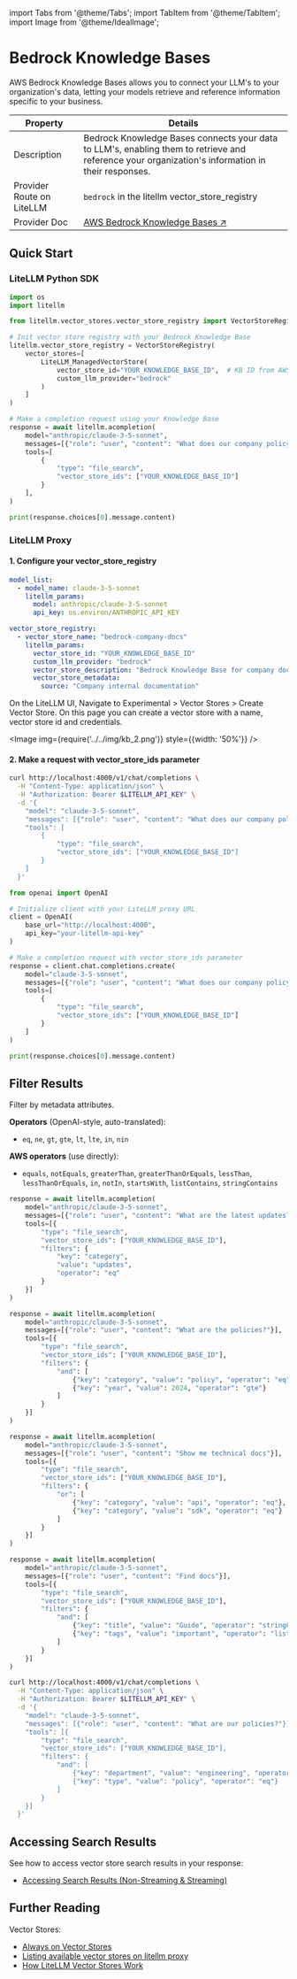 import Tabs from '@theme/Tabs';
import TabItem from '@theme/TabItem';
import Image from '@theme/IdealImage';

# Bedrock Knowledge Bases

AWS Bedrock Knowledge Bases allows you to connect your LLM's to your organization's data, letting your models retrieve and reference information specific to your business.

| Property | Details |
|----------|---------|
| Description | Bedrock Knowledge Bases connects your data to LLM's, enabling them to retrieve and reference your organization's information in their responses. |
| Provider Route on LiteLLM | `bedrock` in the litellm vector_store_registry |
| Provider Doc | [AWS Bedrock Knowledge Bases ↗](https://aws.amazon.com/bedrock/knowledge-bases/) |

## Quick Start

### LiteLLM Python SDK

```python showLineNumbers title="Example using LiteLLM Python SDK"
import os
import litellm

from litellm.vector_stores.vector_store_registry import VectorStoreRegistry, LiteLLM_ManagedVectorStore

# Init vector store registry with your Bedrock Knowledge Base
litellm.vector_store_registry = VectorStoreRegistry(
    vector_stores=[
        LiteLLM_ManagedVectorStore(
            vector_store_id="YOUR_KNOWLEDGE_BASE_ID",  # KB ID from AWS Bedrock
            custom_llm_provider="bedrock"
        )
    ]
)

# Make a completion request using your Knowledge Base
response = await litellm.acompletion(
    model="anthropic/claude-3-5-sonnet", 
    messages=[{"role": "user", "content": "What does our company policy say about remote work?"}],
    tools=[
        {
            "type": "file_search",
            "vector_store_ids": ["YOUR_KNOWLEDGE_BASE_ID"]
        }
    ],
)

print(response.choices[0].message.content)
```

### LiteLLM Proxy

#### 1. Configure your vector_store_registry

<Tabs>
<TabItem value="config-yaml" label="config.yaml">

```yaml
model_list:
  - model_name: claude-3-5-sonnet
    litellm_params:
      model: anthropic/claude-3-5-sonnet
      api_key: os.environ/ANTHROPIC_API_KEY

vector_store_registry:
  - vector_store_name: "bedrock-company-docs"
    litellm_params:
      vector_store_id: "YOUR_KNOWLEDGE_BASE_ID"
      custom_llm_provider: "bedrock"
      vector_store_description: "Bedrock Knowledge Base for company documents"
      vector_store_metadata:
        source: "Company internal documentation"
```

</TabItem>

<TabItem value="litellm-ui" label="LiteLLM UI">

On the LiteLLM UI, Navigate to Experimental > Vector Stores > Create Vector Store. On this page you can create a vector store with a name, vector store id and credentials.

<Image 
  img={require('../../img/kb_2.png')}
  style={{width: '50%'}}
/>

</TabItem>
</Tabs>

#### 2. Make a request with vector_store_ids parameter

<Tabs>
<TabItem value="curl" label="Curl">

```bash
curl http://localhost:4000/v1/chat/completions \
  -H "Content-Type: application/json" \
  -H "Authorization: Bearer $LITELLM_API_KEY" \
  -d '{
    "model": "claude-3-5-sonnet",
    "messages": [{"role": "user", "content": "What does our company policy say about remote work?"}],
    "tools": [
        {
            "type": "file_search",
            "vector_store_ids": ["YOUR_KNOWLEDGE_BASE_ID"]
        }
    ]
  }'
```

</TabItem>

<TabItem value="openai-sdk" label="OpenAI Python SDK">

```python
from openai import OpenAI

# Initialize client with your LiteLLM proxy URL
client = OpenAI(
    base_url="http://localhost:4000",
    api_key="your-litellm-api-key"
)

# Make a completion request with vector_store_ids parameter
response = client.chat.completions.create(
    model="claude-3-5-sonnet",
    messages=[{"role": "user", "content": "What does our company policy say about remote work?"}],
    tools=[
        {
            "type": "file_search",
            "vector_store_ids": ["YOUR_KNOWLEDGE_BASE_ID"]
        }
    ]
)

print(response.choices[0].message.content)
```

</TabItem>
</Tabs>


## Filter Results

Filter by metadata attributes.

**Operators** (OpenAI-style, auto-translated):
- `eq`, `ne`, `gt`, `gte`, `lt`, `lte`, `in`, `nin`

**AWS operators** (use directly):
- `equals`, `notEquals`, `greaterThan`, `greaterThanOrEquals`, `lessThan`, `lessThanOrEquals`, `in`, `notIn`, `startsWith`, `listContains`, `stringContains`

<Tabs>
<TabItem value="single-filter" label="Single Filter">

```python
response = await litellm.acompletion(
    model="anthropic/claude-3-5-sonnet",
    messages=[{"role": "user", "content": "What are the latest updates?"}],
    tools=[{
        "type": "file_search",
        "vector_store_ids": ["YOUR_KNOWLEDGE_BASE_ID"],
        "filters": {
            "key": "category",
            "value": "updates",
            "operator": "eq"
        }
    }]
)
```

</TabItem>

<TabItem value="and-filters" label="AND">

```python
response = await litellm.acompletion(
    model="anthropic/claude-3-5-sonnet",
    messages=[{"role": "user", "content": "What are the policies?"}],
    tools=[{
        "type": "file_search",
        "vector_store_ids": ["YOUR_KNOWLEDGE_BASE_ID"],
        "filters": {
            "and": [
                {"key": "category", "value": "policy", "operator": "eq"},
                {"key": "year", "value": 2024, "operator": "gte"}
            ]
        }
    }]
)
```

</TabItem>

<TabItem value="or-filters" label="OR">

```python
response = await litellm.acompletion(
    model="anthropic/claude-3-5-sonnet",
    messages=[{"role": "user", "content": "Show me technical docs"}],
    tools=[{
        "type": "file_search",
        "vector_store_ids": ["YOUR_KNOWLEDGE_BASE_ID"],
        "filters": {
            "or": [
                {"key": "category", "value": "api", "operator": "eq"},
                {"key": "category", "value": "sdk", "operator": "eq"}
            ]
        }
    }]
)
```

</TabItem>

<TabItem value="advanced-filters" label="AWS Operators">

```python
response = await litellm.acompletion(
    model="anthropic/claude-3-5-sonnet",
    messages=[{"role": "user", "content": "Find docs"}],
    tools=[{
        "type": "file_search",
        "vector_store_ids": ["YOUR_KNOWLEDGE_BASE_ID"],
        "filters": {
            "and": [
                {"key": "title", "value": "Guide", "operator": "stringContains"},
                {"key": "tags", "value": "important", "operator": "listContains"}
            ]
        }
    }]
)
```

</TabItem>

<TabItem value="proxy-filters" label="Proxy">

```bash
curl http://localhost:4000/v1/chat/completions \
  -H "Content-Type: application/json" \
  -H "Authorization: Bearer $LITELLM_API_KEY" \
  -d '{
    "model": "claude-3-5-sonnet",
    "messages": [{"role": "user", "content": "What are our policies?"}],
    "tools": [{
        "type": "file_search",
        "vector_store_ids": ["YOUR_KNOWLEDGE_BASE_ID"],
        "filters": {
            "and": [
                {"key": "department", "value": "engineering", "operator": "eq"},
                {"key": "type", "value": "policy", "operator": "eq"}
            ]
        }
    }]
  }'
```

</TabItem>
</Tabs>

## Accessing Search Results

See how to access vector store search results in your response:
- [Accessing Search Results (Non-Streaming & Streaming)](../completion/knowledgebase#accessing-search-results-citations)

## Further Reading

Vector Stores:
- [Always on Vector Stores](https://docs.litellm.ai/docs/completion/knowledgebase#always-on-for-a-model)
- [Listing available vector stores on litellm proxy](https://docs.litellm.ai/docs/completion/knowledgebase#listing-available-vector-stores)
- [How LiteLLM Vector Stores Work](https://docs.litellm.ai/docs/completion/knowledgebase#how-it-works)